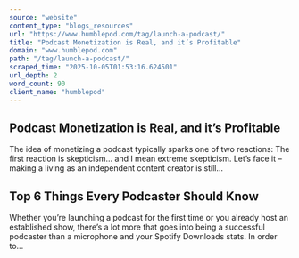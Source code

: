 ```yaml
---
source: "website"
content_type: "blogs_resources"
url: "https://www.humblepod.com/tag/launch-a-podcast/"
title: "Podcast Monetization is Real, and it’s Profitable"
domain: "www.humblepod.com"
path: "/tag/launch-a-podcast/"
scraped_time: "2025-10-05T01:53:16.624501"
url_depth: 2
word_count: 90
client_name: "humblepod"
---
```


## Podcast Monetization is Real, and it’s Profitable

The idea of monetizing a podcast typically sparks one of two reactions: The first reaction is skepticism… and I mean extreme skepticism. Let’s face it – making a living as an independent content creator is still...

## Top 6 Things Every Podcaster Should Know

Whether you’re launching a podcast for the first time or you already host an established show, there’s a lot more that goes into being a successful podcaster than a microphone and your Spotify Downloads stats. In order to...